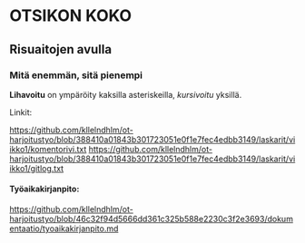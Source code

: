 # OTSIKON KOKO
## Risuaitojen avulla
### Mitä enemmän, sitä pienempi

**Lihavoitu** on ympäröity kaksilla asteriskeilla, *kursivoitu* yksillä.

Linkit:

https://github.com/kllelndhlm/ot-harjoitustyo/blob/388410a01843b301723051e0f1e7fec4edbb3149/laskarit/viikko1/komentorivi.txt
https://github.com/kllelndhlm/ot-harjoitustyo/blob/388410a01843b301723051e0f1e7fec4edbb3149/laskarit/viikko1/gitlog.txt

#### Työaikakirjanpito:
https://github.com/kllelndhlm/ot-harjoitustyo/blob/46c32f94d5666dd361c325b588e2230c3f2e3693/dokumentaatio/tyoaikakirjanpito.md
